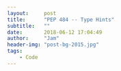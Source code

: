 ```yaml
---
layout:     post
title:      "PEP 484 -- Type Hints"
subtitle:   ""
date:       2018-06-12 17:04:49
author:     "Jam"
header-img: "post-bg-2015.jpg"
tags:
    - Code
---
```


